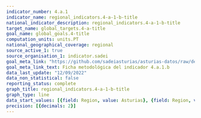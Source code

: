 ```yaml
---
indicator_number: 4.a.1
indicator_name: regional_indicators.4-a-1-b-title
national_indicator_description: regional_indicators.4-a-1-b-title
target_name: global_targets.4-a-title
goal_name: global_goals.4-title
computation_units: units.PT
national_geographical_coverage: regional
source_active_1: true
source_organisation_1: indicator.sadei
goal_meta_link: "https://github.com/sadeiasturias/asturias-datos/raw/develop/descargas/metodologia/4.a.1.b.pdf"
goal_meta_link_text: Ficha metodológica del indicador 4.a.1.b
data_last_update: "12/09/2022"
data_non_statistical: false
reporting_status: complete
graph_title: regional_indicators.4-a-1-b-title
graph_type: line
data_start_values: [{field: Region, value: Asturias}, {field: Region, value: España}]
precision: [{decimals: 2}]
---
```

